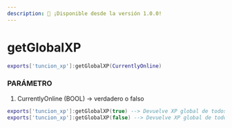 ```yaml
---
description: 🔧 ¡Disponible desde la versión 1.0.0!
---
```


# getGlobalXP


```lua title="Export Syntax"
exports['tuncion_xp']:getGlobalXP(CurrentlyOnline)
```

### PARÁMETRO

1. CurrentlyOnline <span className="color-blue">(BOOL)</span> <span className="color-orange">-> verdadero o falso</span>

```lua
exports['tuncion_xp']:getGlobalXP(true) --> Devuelve XP global de todos los jugadores en línea
exports['tuncion_xp']:getGlobalXP(false) --> Devuelve XP global de todos los jugadores
```